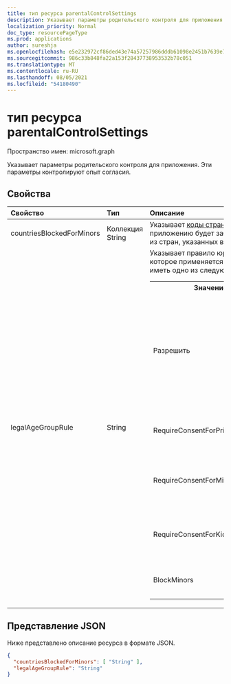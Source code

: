 ```yaml
---
title: тип ресурса parentalControlSettings
description: Указывает параметры родительского контроля для приложения. Эти параметры контролируют опыт согласия.
localization_priority: Normal
doc_type: resourcePageType
ms.prod: applications
author: sureshja
ms.openlocfilehash: e5e232972cf86ded43e74a57257986dddb61098e2451b7639e7de9e93291618d
ms.sourcegitcommit: 986c33b848fa22a153f28437738953532b78c051
ms.translationtype: MT
ms.contentlocale: ru-RU
ms.lasthandoff: 08/05/2021
ms.locfileid: "54180490"
---
```

# <a name="parentalcontrolsettings-resource-type"></a>тип ресурса parentalControlSettings

Пространство имен: microsoft.graph

Указывает параметры родительского контроля для приложения. Эти параметры контролируют опыт согласия.

## <a name="properties"></a>Свойства

| Свойство | Тип | Описание |
:---------------|:--------|:----------|
|countriesBlockedForMinors|Коллекция String| Указывает [коды страны ISO](https://www.iso.org/iso-3166-country-codes.html)с двумя буквами. Доступ к приложению будет заблокирован для несовершеннолетних из стран, указанных в этом списке.|
|legalAgeGroupRule| String | Указывает правило юридической возрастной группы, которое применяется к пользователям приложения. Может иметь одно из следующих значений: <table><tr><th>Значение</th><th>Описание</th></tr><tr><td>Разрешить</td><td>Значение, используемое по умолчанию. Обеспечивает соблюдение юридического минимума. Это означает, что для несовершеннолетних в Европейском союзе и Корее требуется родительское согласие.</td></tr><tr><td>RequireConsentForPrivacyServices</td><td>В соответствии с правилами COPPA пользователь должен указать дату рождения. </td></tr><tr><td>RequireConsentForMinors</td><td>Требуется родительское согласие для детей в возрасте до 18 лет, независимо от правил страны.</td></tr><tr><td>RequireConsentForKids</td><td>Требуется родительское согласие для детей в возрасте до 14 лет, независимо от правил страны.</td></tr><tr><td>BlockMinors</td><td>Блокирует использование приложения для несовершеннолетних.</td></tr></table> |

## <a name="json-representation"></a>Представление JSON
Ниже представлено описание ресурса в формате JSON.

<!--{
  "blockType": "resource",
  "@odata.type": "microsoft.graph.parentalControlSettings"
}-->
```json
{
  "countriesBlockedForMinors": [ "String" ],
  "legalAgeGroupRule": "String"
}

```

